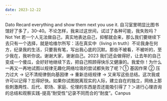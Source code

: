 ```yaml
---
date: 2023-12-22
---
```


Dato Recard everything and show them next you use it. 自习室里明显比图书馆好了多了，30-40。不论怎样，我来过这世间，试过了各种可能，我失败吗？Not Yet 若一个人无法做自己，真实地表达自己，抑郁就会来，那么我们要继续下去只有一个选择，就是哈维尔所写：活在真实中（living in truth）不论我身在何方，纪录我的生活，只要我有笔，写出我心底的沉默。那些不被看，不被听的，至少我在，我听你说。谢谢大家，谢谢自己。2023 我们还会做得好，让去年的自己变成一个傻瓜，会好好地继续下去，把自己照顾得快乐又健康的。我爱你！为什么一再又一再地试图以规律无趣化网络垃圾的尝试都失败了呢？① 基因作荣 ② 压力过大 → 记不清规律倒向基因律 → 重新总结规律 → 又来写这些总结。这次我或许可以记得？忘得好快。如果你试图脱离现实的人际，建立自在的独立，网络上那些刺激两性、后代、职场、家庭、伦理的东西是否还能吸引得了？＞进行心理咨询的总结和观察实践-提高“耐受性”记录不同而合的“耐度”。Canpus
